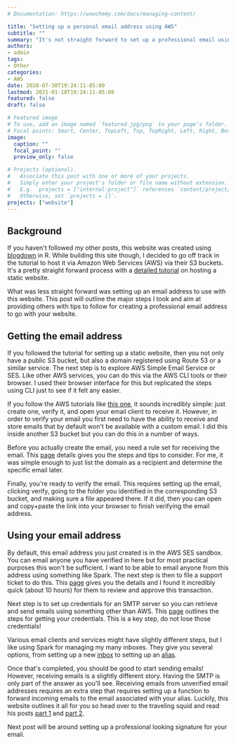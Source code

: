 ```yaml
---
# Documentation: https://wowchemy.com/docs/managing-content/

title: "Setting up a personal email address using AWS"
subtitle: ""
summary: "It's not straight forward to set up a professional email using AWS and another email client."
authors: 
- admin
tags: 
- Other
categories: 
- AWS
date: 2020-07-30T19:24:11-05:00
lastmod: 2021-01-18T19:24:11-05:00
featured: false
draft: false

# Featured image
# To use, add an image named `featured.jpg/png` to your page's folder.
# Focal points: Smart, Center, TopLeft, Top, TopRight, Left, Right, BottomLeft, Bottom, BottomRight.
image:
  caption: ""
  focal_point: ""
  preview_only: false

# Projects (optional).
#   Associate this post with one or more of your projects.
#   Simply enter your project's folder or file name without extension.
#   E.g. `projects = ["internal-project"]` references `content/project/deep-learning/index.md`.
#   Otherwise, set `projects = []`.
projects: ["website"]
---
```


## Background

If you haven't followed my other posts, this website was created using [blogdown](https://bookdown.org/yihui/blogdown/) in R. While building this site though, I decided to go off track in the tutorial to host it via Amazon Web Services (AWS) via their S3 buckets. It's a pretty straight forward process with a [detailed tutorial](https://docs.aws.amazon.com/AmazonS3/latest/dev/WebsiteHosting.html) on hosting a static website. 

What was less straight forward was setting up an email address to use with this website. This post will outline the major steps I took and aim at providing others with tips to follow for creating a professional email address to go with your website. 

## Getting the email address

If you followed the tutorial for setting up a static website, then you not only have a public S3 bucket, but also a domain registered using Route 53 or a similar service. The next step is to explore AWS Simple Email Service or SES. Like other AWS services, you can do this via the AWS CLI tools or their browser. I used their browser interface for this but replicated the steps using CLI just to see if it felt any easier. 

If you follow the AWS tutorials like [this one](https://aws.amazon.com/getting-started/hands-on/send-an-email/), it sounds incredibly simple: just create one, verify it, and open your email client to receive it. However, in order to verify your email you first need to have the ability to receive and store emails that by default won't be available with a custom email. I did this inside another S3 bucket but you can do this in a number of ways.

Before you actually create the email, you need a rule set for receiving the email. This [page](https://docs.aws.amazon.com/ses/latest/DeveloperGuide/receiving-email-receipt-rules.html) details gives you the steps and tips to consider. For me, it was simple enough to just list the domain as a recipient and determine the specific email later.

Finally, you're ready to verify the email. This requires setting up the email, clicking verify, going to the folder you identified in the corresponding S3 bucket, and making sure a file appeared there. If it did, then you can open and copy+paste the link into your browser to finish verifying the email address.

## Using your email address

By default, this email address you just created is in the AWS SES sandbox. You can email anyone you have verified in here but for most practical purposes this won't be sufficient. I want to be able to email anyone from this address using something like Spark. The next step is then to file a support ticket to do this. This [page](https://docs.aws.amazon.com/ses/latest/DeveloperGuide/request-production-access.html) gives you the details and I found it incredibly quick (about 10 hours) for them to review and approve this transaction. 

Next step is to set up credentials for an SMTP server so you can retrieve and send emails using something other than AWS. This [page](https://docs.aws.amazon.com/ses/latest/DeveloperGuide/smtp-credentials.html) outlines the steps for getting your credentials. This is a key step, do not lose those credentials!

Various email clients and services might have slightly different steps, but I like using Spark for managing my many inboxes. They give you several options, from setting up a new [inbox](https://sparkmailapp.com/help/141-add-more-email-accounts-to-spark.html) to setting up an [alias](https://sparkmailapp.com/help/154-set-up-an-email-alias.html).

Once that's completed, you should be good to start sending emails! However, receiving emails is a slightly different story. Having the SMTP is only part of the answer as you'll see. Receiving emails from unverified email addresses requires an extra step that requires setting up a function to forward incoming emails to the email associated with your alias. Luckily, this website outlines it all for you so head over to the traveling squid and read his posts [part 1](https://thetravellingsquid.com/2019/05/27/send-emails-with-gmail-using-amazon-simple-email-service/) and [part 2](https://thetravellingsquid.com/2019/05/30/domain-specific-email-on-gmail-with-amazon-ses/). 

Next post will be around setting up a professional looking signature for your email.